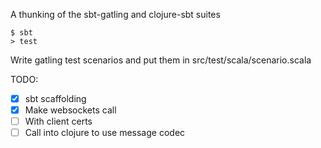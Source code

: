 A thunking of the sbt-gatling and clojure-sbt suites

    $ sbt
    > test

Write gatling test scenarios and put them in src/test/scala/scenario.scala

TODO:

- [x] sbt scaffolding
- [x] Make websockets call
- [ ] With client certs
- [ ] Call into clojure to use message codec
